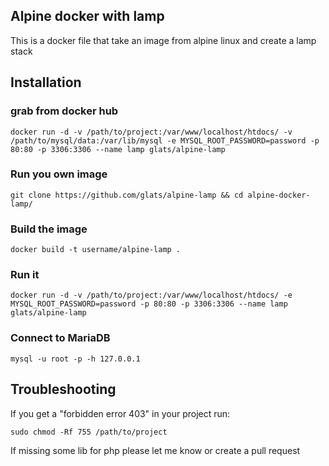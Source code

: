 ## Alpine docker with lamp

This is a docker file that take an image from alpine linux and create a lamp stack

## Installation
### grab from docker hub
```
docker run -d -v /path/to/project:/var/www/localhost/htdocs/ -v /path/to/mysql/data:/var/lib/mysql -e MYSQL_ROOT_PASSWORD=password -p 80:80 -p 3306:3306 --name lamp glats/alpine-lamp
```

### Run you own image

```  
git clone https://github.com/glats/alpine-lamp && cd alpine-docker-lamp/
```

### Build the image
```
docker build -t username/alpine-lamp .
```

### Run it

```
docker run -d -v /path/to/project:/var/www/localhost/htdocs/ -e MYSQL_ROOT_PASSWORD=password -p 80:80 -p 3306:3306 --name lamp glats/alpine-lamp
```

### Connect to MariaDB
```
mysql -u root -p -h 127.0.0.1
```


## Troubleshooting
If you get a "forbidden error 403"
in your project run:
```
sudo chmod -Rf 755 /path/to/project
``` 
If missing some lib for php please let me know or create a pull request
